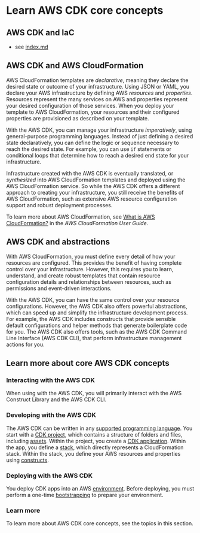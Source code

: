 # Learn AWS CDK core concepts<a name="core_concepts"></a>

## AWS CDK and IaC<a name="concepts-iac"></a>

* see [index.md](home.md#benefits-of-the-aws-cdka-namehome-benefitsa)

## AWS CDK and AWS CloudFormation<a name="concepts-cfn"></a>

AWS CloudFormation templates are *declarative*, meaning they declare the desired state or outcome of your infrastructure\. Using JSON or YAML, you declare your AWS infrastructure by defining AWS *resources* and *properties*\. Resources represent the many services on AWS and properties represent your desired configuration of those services\. When you deploy your template to AWS CloudFormation, your resources and their configured properties are provisioned as described on your template\.

With the AWS CDK, you can manage your infrastructure *imperatively*, using general\-purpose programming languages\. Instead of just defining a desired state declaratively, you can define the logic or sequence necessary to reach the desired state\. For example, you can use `if` statements or conditional loops that determine how to reach a desired end state for your infrastructure\.

Infrastructure created with the AWS CDK is eventually translated, or *synthesized* into AWS CloudFormation templates and deployed using the AWS CloudFormation service\. So while the AWS CDK offers a different approach to creating your infrastructure, you still receive the benefits of AWS CloudFormation, such as extensive AWS resource configuration support and robust deployment processes\.

To learn more about AWS CloudFormation, see [ What is AWS CloudFormation?](https://docs.aws.amazon.com/AWSCloudFormation/latest/UserGuide/Welcome.html) in the *AWS CloudFormation User Guide*\.

## AWS CDK and abstractions<a name="concepts-abstractions"></a>

With AWS CloudFormation, you must define every detail of how your resources are configured\. This provides the benefit of having complete control over your infrastructure\. However, this requires you to learn, understand, and create robust templates that contain resource configuration details and relationships between resources, such as permissions and event\-driven interactions\.

With the AWS CDK, you can have the same control over your resource configurations\. However, the AWS CDK also offers powerful abstractions, which can speed up and simplify the infrastructure development process\. For example, the AWS CDK includes constructs that provide sensible default configurations and helper methods that generate boilerplate code for you\. The AWS CDK also offers tools, such as the AWS CDK Command Line Interface \(AWS CDK CLI\), that perform infrastructure management actions for you\.

## Learn more about core AWS CDK concepts<a name="concepts-learn"></a>

### Interacting with the AWS CDK<a name="concepts-learn-interact"></a>

When using with the AWS CDK, you will primarily interact with the AWS Construct Library and the AWS CDK CLI\.

### Developing with the AWS CDK<a name="concepts-learn-develop"></a>

The AWS CDK can be written in any [supported programming language](languages.md)\. You start with a [CDK project](projects.md), which contains a structure of folders and files, including [assets](assets.md)\. Within the project, you create a [CDK application](apps.md)\. Within the app, you define a [stack](stacks.md), which directly represents a CloudFormation stack\. Within the stack, you define your AWS resources and properties using [constructs](constructs.md)\.

### Deploying with the AWS CDK<a name="concepts-learn-deploy"></a>

You deploy CDK apps into an AWS [environment](environments.md)\. Before deploying, you must perform a one\-time [bootstrapping](bootstrapping.md) to prepare your environment\.

### Learn more<a name="concepts-learn-more"></a>

To learn more about AWS CDK core concepts, see the topics in this section\.